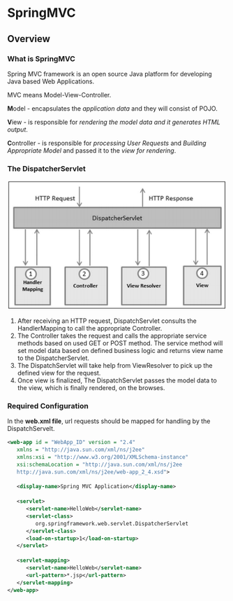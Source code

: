 # SpringMVC

## Overview

### What is SpringMVC

Spring MVC framework is an open source Java platform for developing Java based Web Applications.

MVC means Model-View-Controller.

**M**odel - encapsulates the *application data* and they will consist of POJO.

**V**iew - is responsible for *rendering the model data and it generates HTML output*.

**C**ontroller - is responsible for *processing User Requests* and *Building Appropriate Model* and passed it to the *view for rendering*.

### The DispatcherServlet

![Spring DispatcherServlet](spring_dispatcherservlet-20220827122135749.png)

1. After receiving an HTTP request, DispatchServlet consults the HandlerMapping to call the appropriate Controller.
2. The Controller takes the request and calls the appropriate service methods based on used GET or POST method. The service method will set model data based on defined business logic and returns view name to the DispatcherServlet.
3. The DispatchServlet will take help from ViewResolver to pick up the defined view for the request.
4. Once view is finalized, The DispatchServlet passes the model data to the view, which is finally rendered, on the browses.

### Required Configuration

In the **web.xml file**, url requests should be mapped for handling by the DispatchServelt.

```xml
<web-app id = "WebApp_ID" version = "2.4"
   xmlns = "http://java.sun.com/xml/ns/j2ee" 
   xmlns:xsi = "http://www.w3.org/2001/XMLSchema-instance"
   xsi:schemaLocation = "http://java.sun.com/xml/ns/j2ee 
   http://java.sun.com/xml/ns/j2ee/web-app_2_4.xsd">
 
   <display-name>Spring MVC Application</display-name>

   <servlet>
      <servlet-name>HelloWeb</servlet-name>
      <servlet-class>
         org.springframework.web.servlet.DispatcherServlet
      </servlet-class>
      <load-on-startup>1</load-on-startup>
   </servlet>

   <servlet-mapping>
      <servlet-name>HelloWeb</servlet-name>
      <url-pattern>*.jsp</url-pattern>
   </servlet-mapping>
</web-app>
```


